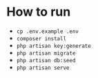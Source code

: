 # How to run

- `cp .env.example .env`
- `composer install`
- `php artisan key:generate`
- `php artisan migrate`
- `php artisan db:seed`
- `php artisan serve`
